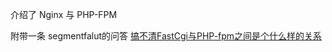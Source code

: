 介绍了 Nginx 与 PHP-FPM

附带一条 segmentfalut的问答 [搞不清FastCgi与PHP-fpm之间是个什么样的关系](http://segmentfault.com/q/1010000000256516)
